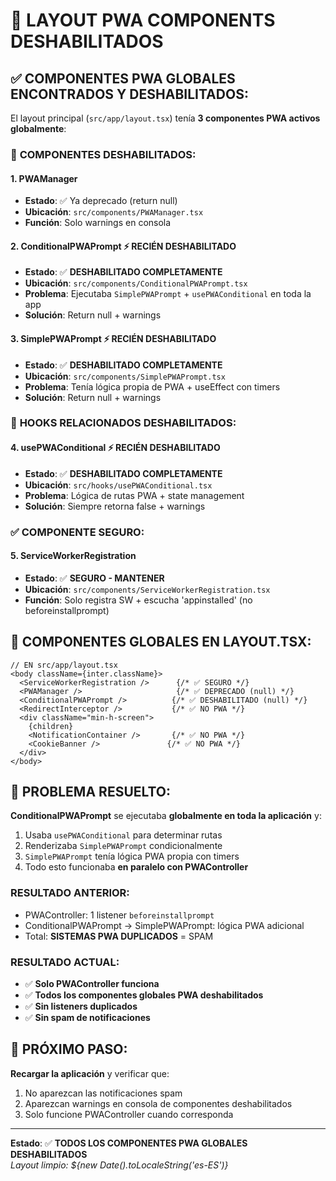 # 🎯 LAYOUT PWA COMPONENTS DESHABILITADOS

## ✅ **COMPONENTES PWA GLOBALES ENCONTRADOS Y DESHABILITADOS:**

El layout principal (`src/app/layout.tsx`) tenía **3 componentes PWA activos globalmente**:

### 🚨 **COMPONENTES DESHABILITADOS:**

#### 1. **PWAManager** 
- **Estado**: ✅ Ya deprecado (return null)
- **Ubicación**: `src/components/PWAManager.tsx`
- **Función**: Solo warnings en consola

#### 2. **ConditionalPWAPrompt** ⚡ **RECIÉN DESHABILITADO**
- **Estado**: ✅ **DESHABILITADO COMPLETAMENTE**
- **Ubicación**: `src/components/ConditionalPWAPrompt.tsx`  
- **Problema**: Ejecutaba `SimplePWAPrompt` + `usePWAConditional` en toda la app
- **Solución**: Return null + warnings

#### 3. **SimplePWAPrompt** ⚡ **RECIÉN DESHABILITADO**
- **Estado**: ✅ **DESHABILITADO COMPLETAMENTE**
- **Ubicación**: `src/components/SimplePWAPrompt.tsx`
- **Problema**: Tenía lógica propia de PWA + useEffect con timers
- **Solución**: Return null + warnings

### 🔧 **HOOKS RELACIONADOS DESHABILITADOS:**

#### 4. **usePWAConditional** ⚡ **RECIÉN DESHABILITADO**
- **Estado**: ✅ **DESHABILITADO COMPLETAMENTE**
- **Ubicación**: `src/hooks/usePWAConditional.tsx`
- **Problema**: Lógica de rutas PWA + state management
- **Solución**: Siempre retorna false + warnings

### ✅ **COMPONENTE SEGURO:**

#### 5. **ServiceWorkerRegistration**
- **Estado**: ✅ **SEGURO - MANTENER**
- **Ubicación**: `src/components/ServiceWorkerRegistration.tsx`
- **Función**: Solo registra SW + escucha 'appinstalled' (no beforeinstallprompt)

## 🎯 **COMPONENTES GLOBALES EN LAYOUT.TSX:**

```tsx
// EN src/app/layout.tsx
<body className={inter.className}>
  <ServiceWorkerRegistration />      {/* ✅ SEGURO */}
  <PWAManager />                     {/* ✅ DEPRECADO (null) */}
  <ConditionalPWAPrompt />          {/* ✅ DESHABILITADO (null) */}
  <RedirectInterceptor />           {/* ✅ NO PWA */}
  <div className="min-h-screen">
    {children}
    <NotificationContainer />       {/* ✅ NO PWA */}
    <CookieBanner />               {/* ✅ NO PWA */}
  </div>
</body>
```

## 🚨 **PROBLEMA RESUELTO:**

**ConditionalPWAPrompt** se ejecutaba **globalmente en toda la aplicación** y:
1. Usaba `usePWAConditional` para determinar rutas
2. Renderizaba `SimplePWAPrompt` condicionalmente  
3. `SimplePWAPrompt` tenía lógica PWA propia con timers
4. Todo esto funcionaba **en paralelo con PWAController**

### **RESULTADO ANTERIOR:**
- PWAController: 1 listener `beforeinstallprompt`
- ConditionalPWAPrompt → SimplePWAPrompt: lógica PWA adicional
- Total: **SISTEMAS PWA DUPLICADOS** = SPAM

### **RESULTADO ACTUAL:**
- ✅ **Solo PWAController funciona**
- ✅ **Todos los componentes globales PWA deshabilitados**
- ✅ **Sin listeners duplicados**
- ✅ **Sin spam de notificaciones**

## 🔄 **PRÓXIMO PASO:**

**Recargar la aplicación** y verificar que:
1. No aparezcan las notificaciones spam
2. Aparezcan warnings en consola de componentes deshabilitados
3. Solo funcione PWAController cuando corresponda

---

**Estado**: ✅ **TODOS LOS COMPONENTES PWA GLOBALES DESHABILITADOS**  
*Layout limpio: ${new Date().toLocaleString('es-ES')}*
